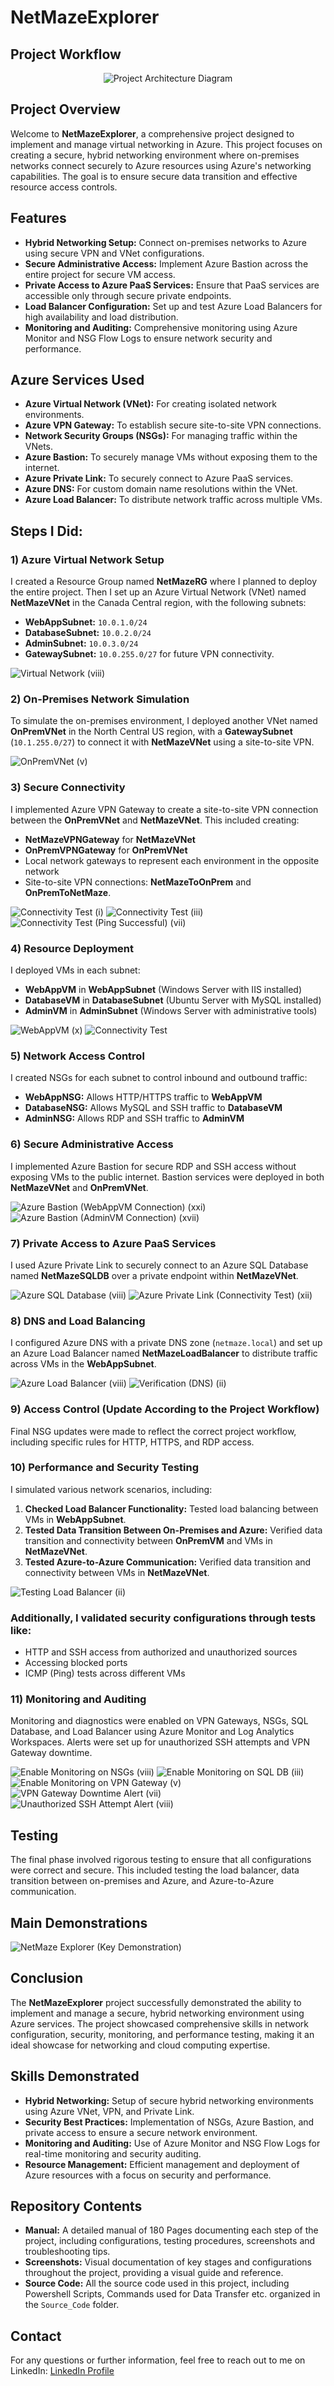 # NetMazeExplorer

## Project Workflow

<div align="center">
    <img src="https://github.com/user-attachments/assets/2981a3af-217a-43cd-b4f1-6152436d846f" alt="Project Architecture Diagram">
</div>


## Project Overview
Welcome to **NetMazeExplorer**, a comprehensive project designed to implement and manage virtual networking in Azure. This project focuses on creating a secure, hybrid networking environment where on-premises networks connect securely to Azure resources using Azure's networking capabilities. The goal is to ensure secure data transition and effective resource access controls.

## Features
- **Hybrid Networking Setup:** Connect on-premises networks to Azure using secure VPN and VNet configurations.
- **Secure Administrative Access:** Implement Azure Bastion across the entire project for secure VM access.
- **Private Access to Azure PaaS Services:** Ensure that PaaS services are accessible only through secure private endpoints.
- **Load Balancer Configuration:** Set up and test Azure Load Balancers for high availability and load distribution.
- **Monitoring and Auditing:** Comprehensive monitoring using Azure Monitor and NSG Flow Logs to ensure network security and performance.


## Azure Services Used
- **Azure Virtual Network (VNet):** For creating isolated network environments.
- **Azure VPN Gateway:** To establish secure site-to-site VPN connections.
- **Network Security Groups (NSGs):** For managing traffic within the VNets.
- **Azure Bastion:** To securely manage VMs without exposing them to the internet.
- **Azure Private Link:** To securely connect to Azure PaaS services.
- **Azure DNS:** For custom domain name resolutions within the VNet.
- **Azure Load Balancer:** To distribute network traffic across multiple VMs.

## Steps I Did:

### 1) Azure Virtual Network Setup
I created a Resource Group named **NetMazeRG** where I planned to deploy the entire project. Then I set up an Azure Virtual Network (VNet) named **NetMazeVNet** in the Canada Central region, with the following subnets:
- **WebAppSubnet:** `10.0.1.0/24`
- **DatabaseSubnet:** `10.0.2.0/24`
- **AdminSubnet:** `10.0.3.0/24`
- **GatewaySubnet:** `10.0.255.0/27` for future VPN connectivity.


![Virtual Network (viii)](https://github.com/user-attachments/assets/682b5a0f-f75f-4146-bb70-3ac1941901d4)


### 2) On-Premises Network Simulation
To simulate the on-premises environment, I deployed another VNet named **OnPremVNet** in the North Central US region, with a **GatewaySubnet** (`10.1.255.0/27`) to connect it with **NetMazeVNet** using a site-to-site VPN.


![OnPremVNet (v)](https://github.com/user-attachments/assets/b7990b9b-3bf7-4c19-9970-d962c395188a)


### 3) Secure Connectivity
I implemented Azure VPN Gateway to create a site-to-site VPN connection between the **OnPremVNet** and **NetMazeVNet**. This included creating:
- **NetMazeVPNGateway** for **NetMazeVNet**
- **OnPremVPNGateway** for **OnPremVNet**
- Local network gateways to represent each environment in the opposite network
- Site-to-site VPN connections: **NetMazeToOnPrem** and **OnPremToNetMaze**.

![Connectivity Test (i)](https://github.com/user-attachments/assets/53db079a-5695-4c95-ac6c-524a2c3299eb)
![Connectivity Test (iii)](https://github.com/user-attachments/assets/bbd867b7-e20e-41ce-ae86-bc5f4ed37e2c)
![Connectivity Test (Ping Successful) (vii)](https://github.com/user-attachments/assets/b4827116-1b39-4742-999d-5001a00aa58c)


### 4) Resource Deployment
I deployed VMs in each subnet:
- **WebAppVM** in **WebAppSubnet** (Windows Server with IIS installed)
- **DatabaseVM** in **DatabaseSubnet** (Ubuntu Server with MySQL installed)
- **AdminVM** in **AdminSubnet** (Windows Server with administrative tools)

![WebAppVM (x)](https://github.com/user-attachments/assets/b56bea2b-c625-4a0e-bc26-84ccd6c65774)
![Connectivity Test](https://github.com/user-attachments/assets/77b799a2-1b8a-45ea-9021-cf4468dcfcea)


### 5) Network Access Control
I created NSGs for each subnet to control inbound and outbound traffic:
- **WebAppNSG:** Allows HTTP/HTTPS traffic to **WebAppVM**
- **DatabaseNSG:** Allows MySQL and SSH traffic to **DatabaseVM**
- **AdminNSG:** Allows RDP and SSH traffic to **AdminVM**


### 6) Secure Administrative Access
I implemented Azure Bastion for secure RDP and SSH access without exposing VMs to the public internet. Bastion services were deployed in both **NetMazeVNet** and **OnPremVNet**.

![Azure Bastion (WebAppVM Connection) (xxi)](https://github.com/user-attachments/assets/e3712297-0e02-495c-9b43-1e2c98cb0e4f)
![Azure Bastion (AdminVM Connection) (xvii)](https://github.com/user-attachments/assets/fd572ac0-3cd7-4ad2-a632-49d4df939486)


### 7) Private Access to Azure PaaS Services
I used Azure Private Link to securely connect to an Azure SQL Database named **NetMazeSQLDB** over a private endpoint within **NetMazeVNet**.

![Azure SQL Database (viii)](https://github.com/user-attachments/assets/5de12f06-6f88-43f4-a4d5-971a4be61fe3)
![Azure Private Link (Connectivity Test) (xii)](https://github.com/user-attachments/assets/a607e531-99f0-4b73-ba45-26f182a62ce2)


### 8) DNS and Load Balancing
I configured Azure DNS with a private DNS zone (`netmaze.local`) and set up an Azure Load Balancer named **NetMazeLoadBalancer** to distribute traffic across VMs in the **WebAppSubnet**.

![Azure Load Balancer (viii)](https://github.com/user-attachments/assets/50d9c1d6-ecd5-4d00-817b-f9df0fce8fe9)
![Verification (DNS) (ii)](https://github.com/user-attachments/assets/d11cbc8a-078c-4809-ade1-323aa0144e39)


### 9) Access Control (Update According to the Project Workflow)
Final NSG updates were made to reflect the correct project workflow, including specific rules for HTTP, HTTPS, and RDP access.


### 10) Performance and Security Testing
I simulated various network scenarios, including:
1. **Checked Load Balancer Functionality:** Tested load balancing between VMs in **WebAppSubnet**.
2. **Tested Data Transition Between On-Premises and Azure:** Verified data transition and connectivity between **OnPremVM** and VMs in **NetMazeVNet**.
3. **Tested Azure-to-Azure Communication:** Verified data transition and connectivity between VMs in **NetMazeVNet**.

![Testing Load Balancer (ii)](https://github.com/user-attachments/assets/1e313cdc-ab35-48ad-ab43-7daaec3016d8)



### Additionally, I validated security configurations through tests like:
- HTTP and SSH access from authorized and unauthorized sources
- Accessing blocked ports
- ICMP (Ping) tests across different VMs


### 11) Monitoring and Auditing
Monitoring and diagnostics were enabled on VPN Gateways, NSGs, SQL Database, and Load Balancer using Azure Monitor and Log Analytics Workspaces. Alerts were set up for unauthorized SSH attempts and VPN Gateway downtime.

![Enable Monitoring on NSGs (viii)](https://github.com/user-attachments/assets/eade1c29-9ea4-4c1a-85fd-80bb43d06393)
![Enable Monitoring on SQL DB (iii)](https://github.com/user-attachments/assets/2d1d1071-1ab8-450d-9f4a-59a5f1733e4a)
![Enable Monitoring on VPN Gateway (v)](https://github.com/user-attachments/assets/44cd8fb0-5fdc-4601-9e37-a96df0eee1ed)
![VPN Gateway Downtime Alert (vii)](https://github.com/user-attachments/assets/479b3f43-3e96-41a4-8d32-73d306fb725a)
![Unauthorized SSH Attempt Alert (viii)](https://github.com/user-attachments/assets/4c61496d-08df-4587-92bd-3ecc146a6ee4)


## Testing
The final phase involved rigorous testing to ensure that all configurations were correct and secure. This included testing the load balancer, data transition between on-premises and Azure, and Azure-to-Azure communication.

## Main Demonstrations

![NetMaze Explorer (Key Demonstration)](https://github.com/user-attachments/assets/36d135e6-8474-4ee4-b8d8-a74461139d3f)


## Conclusion
The **NetMazeExplorer** project successfully demonstrated the ability to implement and manage a secure, hybrid networking environment using Azure services. The project showcased comprehensive skills in network configuration, security, monitoring, and performance testing, making it an ideal showcase for networking and cloud computing expertise.

## Skills Demonstrated
- **Hybrid Networking:** Setup of secure hybrid networking environments using Azure VNet, VPN, and Private Link.
- **Security Best Practices:** Implementation of NSGs, Azure Bastion, and private access to ensure a secure network environment.
- **Monitoring and Auditing:** Use of Azure Monitor and NSG Flow Logs for real-time monitoring and security auditing.
- **Resource Management:** Efficient management and deployment of Azure resources with a focus on security and performance.

## Repository Contents
- **Manual:** A detailed manual of 180 Pages documenting each step of the project, including configurations, testing procedures, screenshots and troubleshooting tips.
- **Screenshots:** Visual documentation of key stages and configurations throughout the project, providing a visual guide and reference.
- **Source Code:** All the source code used in this project, including Powershell Scripts, Commands used for Data Transfer etc. organized in the `Source_Code` folder.

## Contact
For any questions or further information, feel free to reach out to me on LinkedIn: [LinkedIn Profile](https://www.linkedin.com/in/vivek-vashisht04/)
